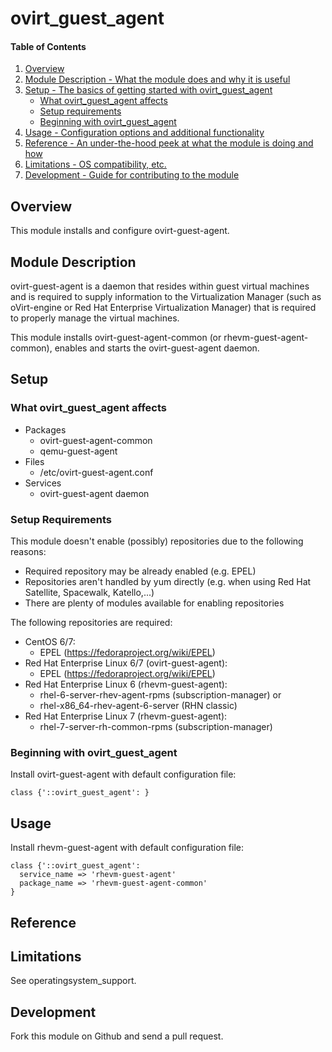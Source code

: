 # ovirt_guest_agent

#### Table of Contents

1. [Overview](#overview)
2. [Module Description - What the module does and why it is useful](#module-description)
3. [Setup - The basics of getting started with ovirt_guest_agent](#setup)
    * [What ovirt_guest_agent affects](#what-ovirt_guest_agent-affects)
    * [Setup requirements](#setup-requirements)
    * [Beginning with ovirt_guest_agent](#beginning-with-ovirt_guest_agent)
4. [Usage - Configuration options and additional functionality](#usage)
5. [Reference - An under-the-hood peek at what the module is doing and how](#reference)
5. [Limitations - OS compatibility, etc.](#limitations)
6. [Development - Guide for contributing to the module](#development)

## Overview

This module installs and configure ovirt-guest-agent.

## Module Description

ovirt-guest-agent is a daemon that resides within guest virtual machines and is 
required to supply information to the Virtualization Manager (such as oVirt-engine
or Red Hat Enterprise Virtualization Manager) that is required to properly manage
the virtual machines. 

This module installs ovirt-guest-agent-common (or rhevm-guest-agent-common), enables
and starts the ovirt-guest-agent daemon.

## Setup

### What ovirt_guest_agent affects

* Packages
    * ovirt-guest-agent-common
    * qemu-guest-agent
* Files
    * /etc/ovirt-guest-agent.conf
* Services
    * ovirt-guest-agent daemon

### Setup Requirements

This module doesn't enable (possibly) repositories due to the following reasons:
* Required repository may be already enabled (e.g. EPEL)
* Repositories aren't handled by yum directly (e.g. when using Red Hat Satellite,
Spacewalk, Katello,...)
* There are plenty of modules available for enabling repositories

The following repositories are required:
* CentOS 6/7:
    * EPEL (https://fedoraproject.org/wiki/EPEL)
* Red Hat Enterprise Linux 6/7 (ovirt-guest-agent):
    * EPEL (https://fedoraproject.org/wiki/EPEL)
* Red Hat Enterprise Linux 6 (rhevm-guest-agent):
    * rhel-6-server-rhev-agent-rpms (subscription-manager) or
    * rhel-x86_64-rhev-agent-6-server (RHN classic)
* Red Hat Enterprise Linux 7 (rhevm-guest-agent):
    * rhel-7-server-rh-common-rpms (subscription-manager)

### Beginning with ovirt_guest_agent

Install ovirt-guest-agent with default configuration file:

    class {'::ovirt_guest_agent': }

## Usage

Install rhevm-guest-agent with default configuration file:

    class {'::ovirt_guest_agent':
      service_name => 'rhevm-guest-agent'
      package_name => 'rhevm-guest-agent-common'
    }

## Reference

## Limitations

See operatingsystem_support.

## Development

Fork this module on Github and send a pull request.


